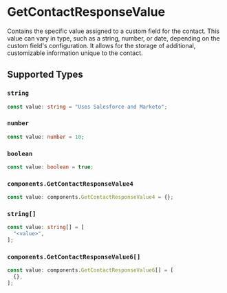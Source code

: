 # GetContactResponseValue

Contains the specific value assigned to a custom field for the contact. This value can vary in type, such as a string, number, or date, depending on the custom field's configuration. It allows for the storage of additional, customizable information unique to the contact.


## Supported Types

### `string`

```typescript
const value: string = "Uses Salesforce and Marketo";
```

### `number`

```typescript
const value: number = 10;
```

### `boolean`

```typescript
const value: boolean = true;
```

### `components.GetContactResponseValue4`

```typescript
const value: components.GetContactResponseValue4 = {};
```

### `string[]`

```typescript
const value: string[] = [
  "<value>",
];
```

### `components.GetContactResponseValue6[]`

```typescript
const value: components.GetContactResponseValue6[] = [
  {},
];
```

